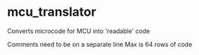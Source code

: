 # mcu_translator
Converts microcode for MCU into 'readable' code

Comments need to be on a separate line
Max is 64 rows of code
